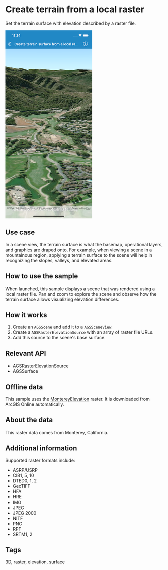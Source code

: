 # Create terrain from a local raster

Set the terrain surface with elevation described by a raster file.

![Create terrain from a local raster](create-terrain-from-a-local-raster.png)

## Use case

In a scene view, the terrain surface is what the basemap, operational layers, and graphics are draped onto. For example, when viewing a scene in a mountainous region, applying a terrain surface to the scene will help in recognizing the slopes, valleys, and elevated areas.

## How to use the sample

When launched, this sample displays a scene that was rendered using a local raster file. Pan and zoom to explore the scene and observe how the terrain surface allows visualizing elevation differences.

## How it works

1. Create an `AGSScene` and add it to a `AGSSceneView`.
2. Create a `AGSRasterElevationSource` with an array of raster file URLs.
3. Add this source to the scene's base surface.

## Relevant API

* AGSRasterElevationSource
* AGSSurface

## Offline data

This sample uses the [MontereyElevation](https://arcgisruntime.maps.arcgis.com/home/item.html?id=98092369c4ae4d549bbbd45dba993ebc) raster. It is downloaded from ArcGIS Online automatically.

## About the data

This raster data comes from Monterey, California.

## Additional information

 Supported raster formats include:

* ASRP/USRP
* CIB1, 5, 10
* DTED0, 1, 2
* GeoTIFF
* HFA
* HRE
* IMG
* JPEG
* JPEG 2000
* NITF
* PNG
* RPF
* SRTM1, 2

## Tags

3D, raster, elevation, surface
